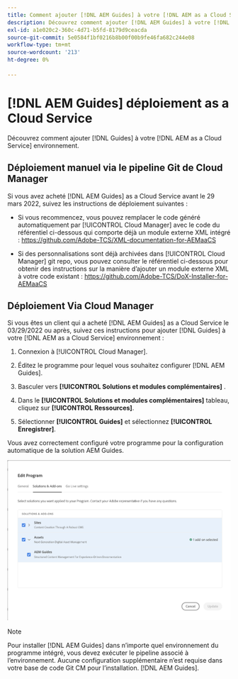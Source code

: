 ```yaml
---
title: Comment ajouter [!DNL AEM Guides] à votre [!DNL AEM as a Cloud Service] environnement
description: Découvrez comment ajouter [!DNL AEM Guides] à votre [!DNL AEM as a Cloud Service] environnement
exl-id: a1e020c2-360c-4d71-b5fd-8179d9ceacda
source-git-commit: 5e0584f1bf0216b8b00f00b9fe46fa682c244e08
workflow-type: tm+mt
source-wordcount: '213'
ht-degree: 0%

---
```


# [!DNL AEM Guides] déploiement as a Cloud Service

Découvrez comment ajouter [!DNL Guides] à votre [!DNL AEM as a Cloud Service] environnement.

## Déploiement manuel via le pipeline Git de Cloud Manager

Si vous avez acheté [!DNL AEM Guides] as a Cloud Service avant le 29 mars 2022, suivez les instructions de déploiement suivantes :

* Si vous recommencez, vous pouvez remplacer le code généré automatiquement par [!UICONTROL Cloud Manager] avec le code du référentiel ci-dessous qui comporte déjà un module externe XML intégré : https://github.com/Adobe-TCS/XML-documentation-for-AEMaaCS

* Si des personnalisations sont déjà archivées dans [!UICONTROL Cloud Manager] git repo, vous pouvez consulter le référentiel ci-dessous pour obtenir des instructions sur la manière d’ajouter un module externe XML à votre code existant : https://github.com/Adobe-TCS/DoX-Installer-for-AEMaaCS

## Déploiement Via Cloud Manager

Si vous êtes un client qui a acheté [!DNL AEM Guides] as a Cloud Service le 03/29/2022 ou après, suivez ces instructions pour ajouter [!DNL Guides] à votre [!DNL AEM as a Cloud Service] environnement :

1. Connexion à [!UICONTROL Cloud Manager].

1. Éditez le programme pour lequel vous souhaitez configurer [!DNL AEM Guides].

1. Basculer vers **[!UICONTROL Solutions et modules complémentaires]** .

1. Dans le **[!UICONTROL Solutions et modules complémentaires]** tableau, cliquez sur **[!UICONTROL Ressources]**.

1. Sélectionner **[!UICONTROL Guides]** et sélectionnez **[!UICONTROL Enregistrer]**.

Vous avez correctement configuré votre programme pour la configuration automatique de la solution AEM Guides.

![Configuration de la solution AEM Guides](assets/addon-configuration.png)

>[!NOTE]
>
>Pour installer [!DNL AEM Guides] dans n’importe quel environnement du programme intégré, vous devez exécuter le pipeline associé à l’environnement. Aucune configuration supplémentaire n’est requise dans votre base de code Git CM pour l’installation. [!DNL AEM Guides].
